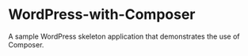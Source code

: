 # WordPress-with-Composer
A sample WordPress skeleton application that demonstrates the use of Composer.
